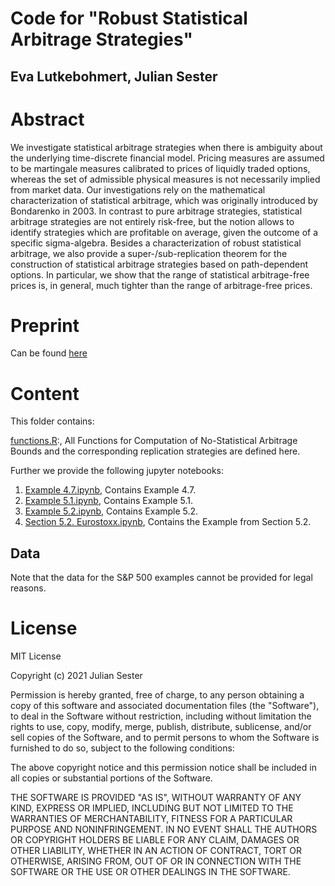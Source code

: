 # Code for "Robust Statistical Arbitrage Strategies"

## Eva Lutkebohmert, Julian Sester

# Abstract

We investigate statistical arbitrage strategies when there is ambiguity about the underlying time-discrete financial model. Pricing measures are assumed to be martingale measures calibrated to prices of liquidly traded options, whereas the set of admissible physical measures is not necessarily implied from market data. Our investigations rely on the mathematical characterization of statistical arbitrage, which was originally introduced by Bondarenko in 2003. In contrast to pure arbitrage strategies, statistical arbitrage strategies are not entirely risk-free, but the notion allows to identify strategies which are profitable on average, given the outcome of a specific sigma-algebra. Besides a characterization of robust statistical arbitrage, we also provide a super-/sub-replication theorem for the construction of statistical arbitrage strategies based on path-dependent options. In particular, we show that the range of statistical arbitrage-free prices is, in general, much tighter than the range of arbitrage-free prices. 

# Preprint

Can be found [here](https://papers.ssrn.com/sol3/papers.cfm?abstract_id=3436788)


# Content

This folder contains:

[functions.R](https://github.com/juliansester/statistical-arbitrage/blob/master/functions.R):, 
All Functions for Computation of No-Statistical Arbitrage Bounds and the corresponding replication strategies are defined here.


Further we provide the following jupyter notebooks:

1. [Example 4.7.ipynb](https://github.com/juliansester/statistical-arbitrage/blob/master/Example%204.7.ipynb), Contains Example 4.7.
2. [Example 5.1.ipynb](https://github.com/juliansester/statistical-arbitrage/blob/master/Example%205.1.ipynb), Contains Example 5.1. 
3. [Example 5.2.ipynb](https://github.com/juliansester/statistical-arbitrage/blob/master/Example%205.2.ipynb), Contains Example 5.2. 
4. [Section 5.2. Eurostoxx.ipynb](https://github.com/juliansester/statistical-arbitrage/blob/master/Section%205.2.%20Eurostoxx.ipynb), Contains the Example from Section 5.2.


## Data
Note that the data for the S&P 500 examples cannot be provided for legal reasons.

# License

MIT License

Copyright (c) 2021 Julian Sester

Permission is hereby granted, free of charge, to any person obtaining a copy of this software and associated documentation files (the "Software"), to deal in the Software without restriction, including without limitation the rights to use, copy, modify, merge, publish, distribute, sublicense, and/or sell copies of the Software, and to permit persons to whom the Software is furnished to do so, subject to the following conditions:

The above copyright notice and this permission notice shall be included in all copies or substantial portions of the Software.

THE SOFTWARE IS PROVIDED "AS IS", WITHOUT WARRANTY OF ANY KIND, EXPRESS OR IMPLIED, INCLUDING BUT NOT LIMITED TO THE WARRANTIES OF MERCHANTABILITY, FITNESS FOR A PARTICULAR PURPOSE AND NONINFRINGEMENT. IN NO EVENT SHALL THE AUTHORS OR COPYRIGHT HOLDERS BE LIABLE FOR ANY CLAIM, DAMAGES OR OTHER LIABILITY, WHETHER IN AN ACTION OF CONTRACT, TORT OR OTHERWISE, ARISING FROM, OUT OF OR IN CONNECTION WITH THE SOFTWARE OR THE USE OR OTHER DEALINGS IN THE SOFTWARE.





